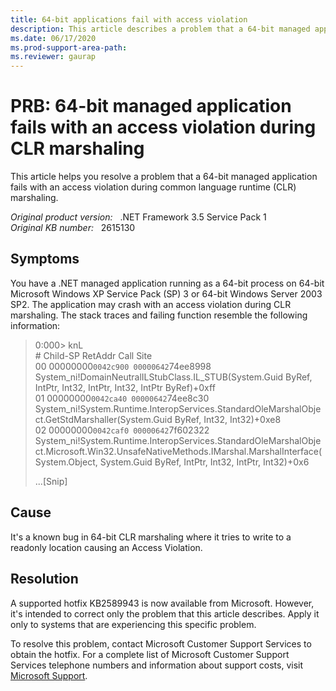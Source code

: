 ```yaml
---
title: 64-bit applications fail with access violation
description: This article describes a problem that a 64-bit managed application fails with an access violation during CLR marshaling.
ms.date: 06/17/2020
ms.prod-support-area-path: 
ms.reviewer: gaurap
---
```

# PRB: 64-bit managed application fails with an access violation during CLR marshaling

This article helps you resolve a problem that a 64-bit managed application fails with an access violation during common language runtime (CLR) marshaling.

_Original product version:_ &nbsp; .NET Framework 3.5 Service Pack 1  
_Original KB number:_ &nbsp; 2615130

## Symptoms

You have a .NET managed application running as a 64-bit process on 64-bit Microsoft Windows XP Service Pack (SP) 3 or 64-bit Windows Server 2003 SP2. The application may crash with an access violation during CLR marshaling. The stack traces and failing function resemble the following information:

> 0:000> knL  
> \# Child-SP RetAddr Call Site  
> 00 00000000`0042c900 00000642`74ee8998  System_ni!DomainNeutralILStubClass.IL_STUB(System.Guid ByRef, IntPtr, Int32, IntPtr, Int32, IntPtr ByRef)+0xff  
> 01 00000000`0042ca40 00000642`74ee8c30 System_ni!System.Runtime.InteropServices.StandardOleMarshalObject.GetStdMarshaller(System.Guid ByRef, Int32, Int32)+0xe8  
> 02 00000000`0042caf0 00000642`7f602322  
> System_ni!System.Runtime.InteropServices.StandardOleMarshalObject.Microsoft.Win32.UnsafeNativeMethods.IMarshal.MarshalInterface(System.Object, System.Guid ByRef, IntPtr, Int32, IntPtr, Int32)+0x6
>
> ...[Snip]

## Cause

It's a known bug in 64-bit CLR marshaling where it tries to write to a readonly location causing an Access Violation.

## Resolution

A supported hotfix KB2589943 is now available from Microsoft. However, it's intended to correct only the problem that this article describes. Apply it only to systems that are experiencing this specific problem.

To resolve this problem, contact Microsoft Customer Support Services to obtain the hotfix. For a complete list of Microsoft Customer Support Services telephone numbers and information about support costs, visit [Microsoft Support](https://support.microsoft.com/contactus/?ws=support).
